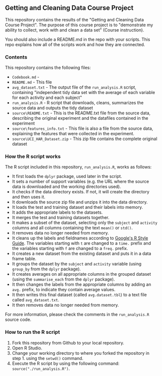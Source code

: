 ## Getting and Cleaning Data Course Project

This repository contains the results of the "Getting and Cleaning Data Course Project". The purpose of this course project is to "demonstrate my ability to collect, work with and clean a data set" (Course instruction).

You should also include a README.md in the repo with your scripts. This repo explains how all of the scripts work and how they are connected.

### Contents
This repository contains the following files:
* `Codebook.md` - 
* `README.md` - This file
* `avg_dataset.txt` - The output file of the `run_analysis.R` script, containing "independent tidy data set with the average of each variable for each activity and each subject"
* `run_analysis.R` - R script that downloads, cleans, summarizes the source data and outputs the tidy dataset
* `source\README.txt` - This is the README.txt file from the source data, describing the original experiment and the datafiles contained in the experiment
* `source\features_info.txt` - This file is also a file from the source data, explaining the features that were collected in the experiment.
* `source\UCI_HAR_Dataset.zip` - This zip file contains the complete original dataset

### How the R script works
The R script included in this repository, `run_analysis.R`, works as follows:
* It first loads the `dplyr` package, used later in the script.
* It sets a number of support variables (e.g. the URL where the source data is downloaded and the working directories used).
* It checks if the data directory exists. If not, it will create the directory and then uses it.
* It downloads the source zip file and unzips it into the data directory.
* It loads the test and training dataset and their labels into memory.
* It adds the appropriate labels to the datasets.
* It merges the test and training datasets together.
* It makes a subset of the dataset, selecting only the `subject` and `activity` columns and all columns containing the text `mean()` or `std()`.
* It removes data no longer needed from memory.
* It cleans up the labels and fieldnames according to [Google's R Style Guide](https://google.github.io/styleguide/Rguide.xml). The variables starting with `t` are changed to a `time.` prefix and the variables starting with `f` are changed to a `freq.` prefix.
* It creates a new dataset from the existing dataset and puts it in a data frame table.
* It groups the dataset by the `subject` and `activity` variable (using `group_by` from the `dplyr` package).
* It creates averages on all appropriate columns in the grouped dataset (using the `summarise_each` from the `dplyr` package).
* It then changes the labels from the appropriate columns by adding an `avg.` prefix, to indicate they contain average values.
* It then writes this final dataset (called `avg.dataset.tbl`) to a text file called `avg_dataset.txt`.
* It then removes data no longer needed from memory.

For more information, please check the comments in the `run_analysis.R` source code.

### How to run the R script
1. Fork this repository from Github to your local repository.
2. Open R Studio.
3. Change your working directory to where you forked the repository in step 1. using the `setwd()` command.
4. Execute the R script by using the following command: `source("./run_analysis.R")`. 


